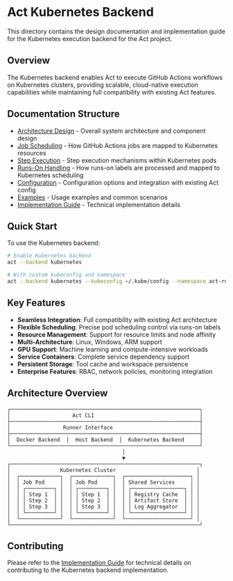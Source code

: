 # Act Kubernetes Backend

This directory contains the design documentation and implementation guide for the Kubernetes execution backend for the Act project.

## Overview

The Kubernetes backend enables Act to execute GitHub Actions workflows on Kubernetes clusters, providing scalable, cloud-native execution capabilities while maintaining full compatibility with existing Act features.

## Documentation Structure

- [Architecture Design](./architecture.md) - Overall system architecture and component design
- [Job Scheduling](./job-scheduling.md) - How GitHub Actions jobs are mapped to Kubernetes resources
- [Step Execution](./step-execution.md) - Step execution mechanisms within Kubernetes pods
- [Runs-On Handling](./runs-on-handling.md) - How runs-on labels are processed and mapped to Kubernetes scheduling
- [Configuration](./configuration.md) - Configuration options and integration with existing Act config
- [Examples](./examples.md) - Usage examples and common scenarios
- [Implementation Guide](./implementation.md) - Technical implementation details

## Quick Start

To use the Kubernetes backend:

```bash
# Enable Kubernetes backend
act --backend kubernetes

# With custom kubeconfig and namespace
act --backend kubernetes --kubeconfig ~/.kube/config --namespace act-runners
```

## Key Features

- **Seamless Integration**: Full compatibility with existing Act architecture
- **Flexible Scheduling**: Precise pod scheduling control via runs-on labels
- **Resource Management**: Support for resource limits and node affinity
- **Multi-Architecture**: Linux, Windows, ARM support
- **GPU Support**: Machine learning and compute-intensive workloads
- **Service Containers**: Complete service dependency support
- **Persistent Storage**: Tool cache and workspace persistence
- **Enterprise Features**: RBAC, network policies, monitoring integration

## Architecture Overview

```
┌─────────────────────────────────────────────────────────────┐
│                    Act CLI                                  │
├─────────────────────────────────────────────────────────────┤
│                 Runner Interface                            │
├─────────────────────────────────────────────────────────────┤
│  Docker Backend  │  Host Backend  │  Kubernetes Backend     │
└─────────────────────────────────────────────────────────────┘
                                     │
                                     ▼
┌─────────────────────────────────────────────────────────────┐
│                Kubernetes Cluster                          │
│  ┌─────────────┐  ┌─────────────┐  ┌─────────────────────┐ │
│  │ Job Pod     │  │ Job Pod     │  │ Shared Services     │ │
│  │ ┌─────────┐ │  │ ┌─────────┐ │  │ ┌─────────────────┐ │ │
│  │ │ Step 1  │ │  │ │ Step 1  │ │  │ │ Registry Cache  │ │ │
│  │ │ Step 2  │ │  │ │ Step 2  │ │  │ │ Artifact Store  │ │ │
│  │ │ Step 3  │ │  │ │ Step 3  │ │  │ │ Log Aggregator  │ │ │
│  │ └─────────┘ │  │ └─────────┘ │  │ └─────────────────┘ │ │
│  └─────────────┘  └─────────────┘  └─────────────────────┘ │
└─────────────────────────────────────────────────────────────┘
```

## Contributing

Please refer to the [Implementation Guide](./implementation.md) for technical details on contributing to the Kubernetes backend implementation.
